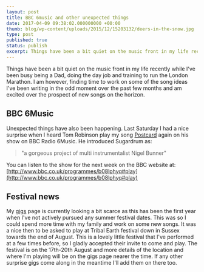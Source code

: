 ```yaml
---
layout: post
title: BBC 6music and other unexpected things
date: 2017-04-09 09:38:02.000000000 +00:00
thumb: blog/wp-content/uploads/2015/12/15203132/deers-in-the-snow.jpg
type: post
published: true
status: publish
excerpt: Things have been a bit quiet on the music front in my life recently while I've been busy being a Dad, doing the day job and training to run the London Marathon.  I am however, finding more time to work on some of the song ideas I've been writing in the odd moment over the past few months and am excited over the prospect of new songs on the horizon. 
---
```


Things have been a bit quiet on the music front in my life recently while I've been busy being a Dad, doing the day job and training to run the London Marathon.  I am however, finding time to work on some of the song ideas I've been writing in the odd moment over the past few months and am excited over the prospect of new songs on the horizon.


## BBC 6Music
Unexpected things have also been happening. Last Saturday I had a nice surprise when I heard Tom Robinson play my song [Postcard](https://youtu.be/4pM6WphmRhQ) again on his show on BBC Radio 6Music.  He introduced Sugardrum as: 

> "a gorgeous project of multi instrumentalist Nigel Bunner" 

You can listen to the show for the next week on the BBC website at:
[http://www.bbc.co.uk/programmes/b08lphyq#play](http://www.bbc.co.uk/programmes/b08lphyq#play)


## Festival news
My [gigs](/gigs/) page is currently looking a bit scarce as this has been the first year when I've not actively pursued any summer festival dates. This was so I could spend more time with my family and work on some new songs. It was a nice then to be asked to play at Tribal Earth festival down in Sussex towards the end of August. This is a lovely little festival that I've performed at a few times before, so I gladly accepted their invite to come and play. The festival is on the 17th-20th August and more details of the location and where I'm playing will be on the gigs page nearer the time. If any other surprise gigs come along in the meantime I'll add them on there too.
